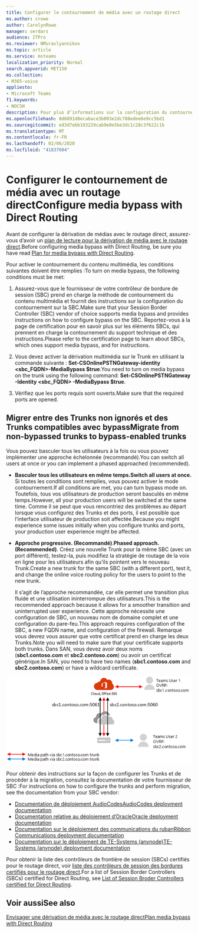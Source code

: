 ```yaml
---
title: Configurer le contournement de média avec un routage direct
ms.author: crowe
author: CarolynRowe
manager: serdars
audience: ITPro
ms.reviewer: NMuravlyannikov
ms.topic: article
ms.service: msteams
localization_priority: Normal
search.appverid: MET150
ms.collection:
- M365-voice
appliesto:
- Microsoft Teams
f1.keywords:
- NOCSH
description: Pour plus d’informations sur la configuration du contournement multimédia avec le routage direct du système téléphonique, lisez cette rubrique.
ms.openlocfilehash: 8d6891d8ecabace3b093e2dc788edee6e9cc5bd1
ms.sourcegitcommit: ed3d7ebb193229cab9e0e5be3dc1c28c3f622c1b
ms.translationtype: MT
ms.contentlocale: fr-FR
ms.lasthandoff: 02/06/2020
ms.locfileid: "41837604"
---
```

# <a name="configure-media-bypass-with-direct-routing"></a><span data-ttu-id="4c320-103">Configurer le contournement de média avec un routage direct</span><span class="sxs-lookup"><span data-stu-id="4c320-103">Configure media bypass with Direct Routing</span></span>

<span data-ttu-id="4c320-104">Avant de configurer la dérivation de médias avec le routage direct, assurez-vous d’avoir un [plan de lecture pour la dérivation de média avec le routage direct](direct-routing-plan-media-bypass.md).</span><span class="sxs-lookup"><span data-stu-id="4c320-104">Before configuring media bypass with Direct Routing, be sure you have read [Plan for media bypass with Direct Routing](direct-routing-plan-media-bypass.md).</span></span>

<span data-ttu-id="4c320-105">Pour activer le contournement du contenu multimédia, les conditions suivantes doivent être remplies :</span><span class="sxs-lookup"><span data-stu-id="4c320-105">To turn on media bypass, the following conditions must be met:</span></span>

1.  <span data-ttu-id="4c320-106">Assurez-vous que le fournisseur de votre contrôleur de bordure de session (SBC) prend en charge la méthode de contournement du contenu multimédia et fournit des instructions sur la configuration du contournement sur la SBC.</span><span class="sxs-lookup"><span data-stu-id="4c320-106">Make sure that your Session Border Controller (SBC) vendor of choice supports media bypass and provides instructions on how to configure bypass on the SBC.</span></span> <span data-ttu-id="4c320-107">Reportez-vous à la page de certification pour en savoir plus sur les éléments SBCs, qui prennent en charge la contournement du support technique et des instructions.</span><span class="sxs-lookup"><span data-stu-id="4c320-107">Please refer to the certification page to learn about SBCs, which ones support media bypass, and for instructions.</span></span>

2.  <span data-ttu-id="4c320-108">Vous devez activer la dérivation multimédia sur le Trunk en utilisant la commande suivante : **Set-CSOnlinePSTNGateway-identity <sbc_FQDN>-MediaBypass $true**.</span><span class="sxs-lookup"><span data-stu-id="4c320-108">You need to turn on media bypass on the trunk using the following command:  **Set-CSOnlinePSTNGateway -Identity <sbc_FQDN> -MediaBypass $true**.</span></span>

3.  <span data-ttu-id="4c320-109">Vérifiez que les ports requis sont ouverts.</span><span class="sxs-lookup"><span data-stu-id="4c320-109">Make sure that the required ports are opened.</span></span> 


## <a name="migrate-from-non-bypassed-trunks-to-bypass-enabled-trunks"></a><span data-ttu-id="4c320-110">Migrer entre des Trunks non ignorés et des Trunks compatibles avec bypass</span><span class="sxs-lookup"><span data-stu-id="4c320-110">Migrate from non-bypassed trunks to bypass-enabled trunks</span></span>

<span data-ttu-id="4c320-111">Vous pouvez basculer tous les utilisateurs à la fois ou vous pouvez implémenter une approche échelonnée (recommandé).</span><span class="sxs-lookup"><span data-stu-id="4c320-111">You can switch all users at once or you can implement a phased approached (recommended).</span></span>

- <span data-ttu-id="4c320-112">**Basculer tous les utilisateurs en même temps.**</span><span class="sxs-lookup"><span data-stu-id="4c320-112">**Switch all users at once.**</span></span> <span data-ttu-id="4c320-113">Si toutes les conditions sont remplies, vous pouvez activer le mode contournement.</span><span class="sxs-lookup"><span data-stu-id="4c320-113">If all conditions are met, you can turn bypass mode on.</span></span> <span data-ttu-id="4c320-114">Toutefois, tous vos utilisateurs de production seront basculés en même temps.</span><span class="sxs-lookup"><span data-stu-id="4c320-114">However, all your production users will be switched at the same time.</span></span> <span data-ttu-id="4c320-115">Comme il se peut que vous rencontriez des problèmes au départ lorsque vous configurez des Trunks et des ports, il est possible que l’interface utilisateur de production soit affectée.</span><span class="sxs-lookup"><span data-stu-id="4c320-115">Because you might experience some issues initially when you configure trunks and ports, your production user experience might be affected.</span></span> 

- <span data-ttu-id="4c320-116">**Approche progressive. (Recommandé)**.</span><span class="sxs-lookup"><span data-stu-id="4c320-116">**Phased approach. (Recommended)**.</span></span>  <span data-ttu-id="4c320-117">Créez une nouvelle Trunk pour la même SBC (avec un port différent), testez-la, puis modifiez la stratégie de routage de la voix en ligne pour les utilisateurs afin qu’ils pointent vers le nouveau Trunk.</span><span class="sxs-lookup"><span data-stu-id="4c320-117">Create a new trunk for the same SBC (with a different port), test it, and change the online voice routing policy for the users to point to the new trunk.</span></span> 

  <span data-ttu-id="4c320-118">Il s’agit de l’approche recommandée, car elle permet une transition plus fluide et une utilisation ininterrompue des utilisateurs.</span><span class="sxs-lookup"><span data-stu-id="4c320-118">This is the recommended approach because it allows for a smoother transition and uninterrupted user experience.</span></span> <span data-ttu-id="4c320-119">Cette approche nécessite une configuration de SBC, un nouveau nom de domaine complet et une configuration du pare-feu.</span><span class="sxs-lookup"><span data-stu-id="4c320-119">This approach requires configuration of the SBC, a new FQDN name, and configuration of the firewall.</span></span> <span data-ttu-id="4c320-120">Remarque vous devrez vous assurer que votre certificat prend en charge les deux Trunks.</span><span class="sxs-lookup"><span data-stu-id="4c320-120">Note you will need to make sure that your certificate supports both trunks.</span></span> <span data-ttu-id="4c320-121">Dans SAN, vous devez avoir deux noms (**sbc1.contoso.com** et **sbc2.contoso.com**) ou avoir un certificat générique.</span><span class="sxs-lookup"><span data-stu-id="4c320-121">In SAN, you need to have two names (**sbc1.contoso.com** and **sbc2.contoso.com**) or have a wildcard certificate.</span></span>

![Migrer entre des Trunks non ignorés et des Trunks compatibles avec le contournement du réseau.](media/direct-routing-media-bypass-8.png)

<span data-ttu-id="4c320-123">Pour obtenir des instructions sur la façon de configurer les Trunks et de procéder à la migration, consultez la documentation de votre fournisseur de SBC :</span><span class="sxs-lookup"><span data-stu-id="4c320-123">For instructions on how to configure the trunks and perform migration, see the documentation from your SBC vendor:</span></span>

- [<span data-ttu-id="4c320-124">Documentation de déploiement AudioCodes</span><span class="sxs-lookup"><span data-stu-id="4c320-124">AudioCodes deployment documentation</span></span>](https://www.audiocodes.com/solutions-products/products/products-for-microsoft-365/direct-routing-for-microsoft-teams)
- [<span data-ttu-id="4c320-125">Documentation relative au déploiement d’Oracle</span><span class="sxs-lookup"><span data-stu-id="4c320-125">Oracle deployment documentation</span></span>](https://www.oracle.com/industries/communications/enterprise-session-border-controller/microsoft.html)
- [<span data-ttu-id="4c320-126">Documentation sur le déploiement des communications du ruban</span><span class="sxs-lookup"><span data-stu-id="4c320-126">Ribbon Communications deployment documentation</span></span>](https://ribboncommunications.com/solutions/enterprise-solutions/microsoft-solutions/direct-routing-microsoft-teams-calling)
- [<span data-ttu-id="4c320-127">Documentation sur le déploiement de TE-Systems (anynode)</span><span class="sxs-lookup"><span data-stu-id="4c320-127">TE-Systems (anynode) deployment documentation</span></span>](https://www.anynode.de/anynode-and-microsoft-teams/)

<span data-ttu-id="4c320-128">Pour obtenir la liste des contrôleurs de frontière de session (SBCs) certifiés pour le routage direct, voir [liste des contrôleurs de session des bordures certifiés pour le routage direct](direct-routing-border-controllers.md).</span><span class="sxs-lookup"><span data-stu-id="4c320-128">For a list of Session Border Controllers (SBCs) certified for Direct Routing, see [List of Session Broder Controllers certified for Direct Routing](direct-routing-border-controllers.md).</span></span>



## <a name="see-also"></a><span data-ttu-id="4c320-129">Voir aussi</span><span class="sxs-lookup"><span data-stu-id="4c320-129">See also</span></span>

[<span data-ttu-id="4c320-130">Envisager une dérivation de média avec le routage direct</span><span class="sxs-lookup"><span data-stu-id="4c320-130">Plan media bypass with Direct Routing</span></span>](direct-routing-plan-media-bypass.md)



